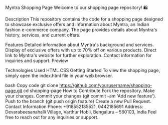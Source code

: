 Myntra Shopping Page
Welcome to our shopping page repository! 🛍️

Description
This repository contains the code for a shopping page designed to showcase exclusive offers and information about Myntra, an Indian fashion e-commerce company. The page provides details about Myntra's history, services, and current offers.

Features
Detailed information about Myntra's background and services.
Display of exclusive offers with up to 70% off on various products.
Direct link to Myntra's website for further exploration.
Contact information for inquiries and support.
Preview

Technologies Used
HTML
CSS
Getting Started
To view the shopping page, simply open the index.html file in your web browser.

bash
Copy code
git clone https://github.com/yourusername/shopping-page.git
cd shopping-page
How to Contribute
Fork the repository.
Make your changes.
Commit your changes (git commit -am 'Add new feature').
Push to the branch (git push origin feature)
Create a new Pull Request.
Contact Information
Phone: +918552185521, 0442185691
Address: Devarabeesanahalli Village, Varthur Hobli, Bengaluru – 560103, India
Feel free to reach out for any inquiries or support.

